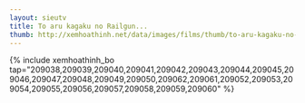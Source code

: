 ```yaml
---
layout: sieutv
title: To aru kagaku no Railgun...
thumb: http://xemhoathinh.net/data/images/films/thumb/to-aru-kagaku-no-railgun-s-to-aru-kagaku-no-railgun-s-2013.jpg
---
```

{% include xemhoathinh_bo tap="209038,209039,209040,209041,209042,209043,209044,209045,209046,209047,209048,209049,209050,209062,209061,209052,209053,209054,209055,209056,209057,209058,209059,209060" %} 
